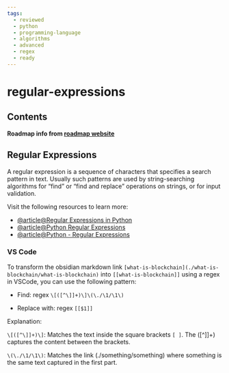```yaml
---
tags:
  - reviewed
  - python
  - programming-language
  - algorithms
  - advanced
  - regex
  - ready
---
```


# regular-expressions

## Contents

__Roadmap info from [roadmap website](https://roadmap.sh/python/python-advanced-topics/regular-expressions)__

## Regular Expressions

A regular expression is a sequence of characters that specifies a search pattern in text. Usually such patterns are used by string-searching algorithms for “find” or “find and replace” operations on strings, or for input validation.

Visit the following resources to learn more:

- [@article@Regular Expressions in Python](https://docs.python.org/3/library/re.html)
- [@article@Python Regular Expressions](https://developers.google.com/edu/python/regular-expressions)
- [@article@Python - Regular Expressions](https://www.tutorialspoint.com/python/python_reg_expressions.htm)

### VS Code

To transform the obsidian markdown link `[what-is-blockchain](./what-is-blockchain/what-is-blockchain)` into `[[what-is-blockchain]]` using a regex in VSCode, you can use the following pattern:

- Find: regex `\[([^\]]+)\]\(\./\1/\1\)`

- Replace with: regex `[[$1]]`

Explanation:

`\[([^\]]+)\]`: Matches the text inside the square brackets `[ ]`. The ([^\]]+) captures the content between the brackets.

`\(\./\1/\1\)`: Matches the link (./something/something) where something is the same text captured in the first part.
